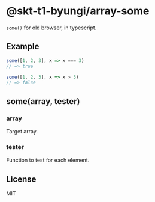 # @skt-t1-byungi/array-some
`some()` for old browser, in typescript.

## Example
```js
some([1, 2, 3], x => x === 3)
// => true

some([1, 2, 3], x => x > 3)
// => false
```

## some(array, tester)
### array
Target array.

### tester
Function to test for each element.

## License
MIT